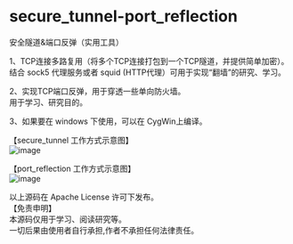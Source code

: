 # secure_tunnel-port_reflection<br>
安全隧道&amp;端口反弹（实用工具）<br>

1、TCP连接多路复用（将多个TCP连接打包到一个TCP隧道，并提供简单加密）。 <br>
   结合 sock5 代理服务或者 squid (HTTP代理）可用于实现“翻墙”的研究、学习。<br> 

2、实现TCP端口反弹，用于穿透一些单向防火墙。 <br>
  用于学习、研究目的。<br>

3、如果要在 windows 下使用，可以在 CygWin上编译。<br>


【secure_tunnel 工作方式示意图】<br>
![image](https://raw.githubusercontent.com/wanpf/secure_tunnel-port_reflection/master/secure_tunnel.png)

【port_reflection 工作方式示意图】<br>
![image](https://raw.githubusercontent.com/wanpf/secure_tunnel-port_reflection/master/port_reflection.png)

以上源码在 Apache License 许可下发布。<br>
【免责申明】<br>
本源码仅用于学习、阅读研究等。<br>
<bold>一切后果由使用者自行承担,作者不承担任何法律责任。<br></bold>
